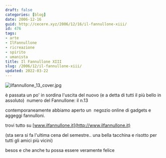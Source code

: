 ```yaml
---
draft: false
categories: [blog]
date: 2006-12-16
guid: http://cecere.xyz/2006/12/16/il-fannullone-xiii/
id: 476
tags:
- arte
- IlFannullone
- ricreazione
- spirito
- umanista
title: Il Fannullone XIII
slug: /2006/12/il-fannullone-xiii/
updated: 2022-03-22
---
```


<img alt="ilfannullone_13_cover.jpg" id="image475" src="http://cecere.xyz/wp-content/uploads/sites/3/2006/12/ilfannullone_13_cover.jpg" />
  
è passata un po' in sordina l'uscita del nuovo (e a detta di tutti il più bello in assoluto)  numero del Fannullone: il n.13

contemporaneamente abbiamo aperto un  negozio online di gadgets e aggeggi fannulloni.

trovi tutto su [www.ilfannullone.it](http://www.ilfannullone.it)

(sta sera si fa l'ultima cena del semestre.. una bella tacchina e risotto per tutti gli amici più vicini)

besos e che anche tu possa essere veramente felice